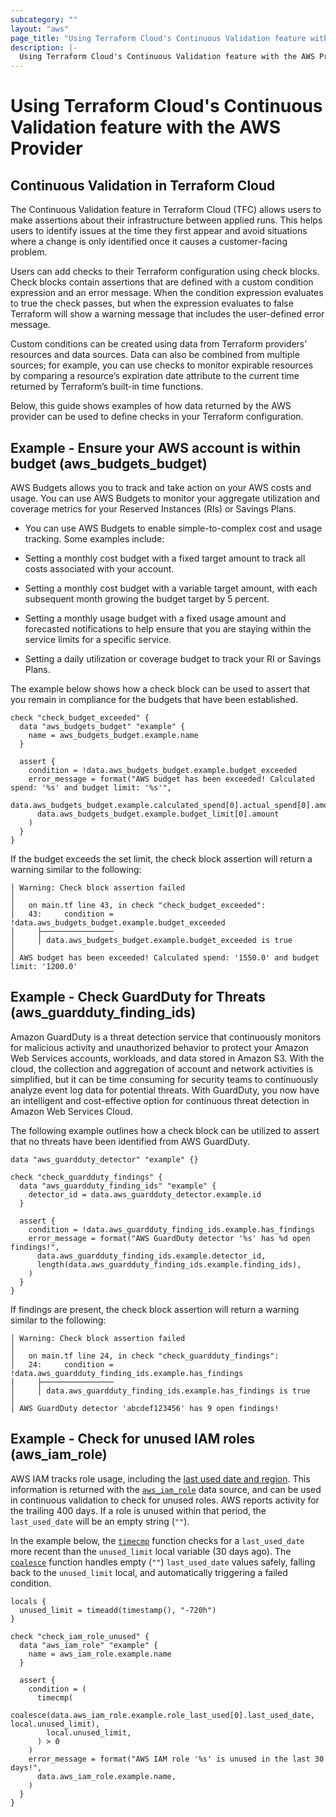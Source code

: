 ```yaml
---
subcategory: ""
layout: "aws"
page_title: "Using Terraform Cloud's Continuous Validation feature with the AWS Provider"
description: |-
  Using Terraform Cloud's Continuous Validation feature with the AWS Provider
---
```


# Using Terraform Cloud's Continuous Validation feature with the AWS Provider

## Continuous Validation in Terraform Cloud

The Continuous Validation feature in Terraform Cloud (TFC) allows users to make assertions about their infrastructure between applied runs. This helps users to identify issues at the time they first appear and avoid situations where a change is only identified once it causes a customer-facing problem.

Users can add checks to their Terraform configuration using check blocks. Check blocks contain assertions that are defined with a custom condition expression and an error message. When the condition expression evaluates to true the check passes, but when the expression evaluates to false Terraform will show a warning message that includes the user-defined error message.

Custom conditions can be created using data from Terraform providers’ resources and data sources. Data can also be combined from multiple sources; for example, you can use checks to monitor expirable resources by comparing a resource’s expiration date attribute to the current time returned by Terraform’s built-in time functions.

Below, this guide shows examples of how data returned by the AWS provider can be used to define checks in your Terraform configuration.

## Example - Ensure your AWS account is within budget (aws_budgets_budget)

AWS Budgets allows you to track and take action on your AWS costs and usage. You can use AWS Budgets to monitor your aggregate utilization and coverage metrics for your Reserved Instances (RIs) or Savings Plans.

- You can use AWS Budgets to enable simple-to-complex cost and usage tracking. Some examples include:

- Setting a monthly cost budget with a fixed target amount to track all costs associated with your account.

- Setting a monthly cost budget with a variable target amount, with each subsequent month growing the budget target by 5 percent.

- Setting a monthly usage budget with a fixed usage amount and forecasted notifications to help ensure that you are staying within the service limits for a specific service.

- Setting a daily utilization or coverage budget to track your RI or Savings Plans.

The example below shows how a check block can be used to assert that you remain in compliance for the budgets that have been established.

```hcl
check "check_budget_exceeded" {
  data "aws_budgets_budget" "example" {
    name = aws_budgets_budget.example.name
  }

  assert {
    condition = !data.aws_budgets_budget.example.budget_exceeded
    error_message = format("AWS budget has been exceeded! Calculated spend: '%s' and budget limit: '%s'",
      data.aws_budgets_budget.example.calculated_spend[0].actual_spend[0].amount,
      data.aws_budgets_budget.example.budget_limit[0].amount
    )
  }
}
```

If the budget exceeds the set limit, the check block assertion will return a warning similar to the following:

```
│ Warning: Check block assertion failed
│ 
│   on main.tf line 43, in check "check_budget_exceeded":
│   43:     condition = !data.aws_budgets_budget.example.budget_exceeded
│     ├────────────────
│     │ data.aws_budgets_budget.example.budget_exceeded is true
│ 
│ AWS budget has been exceeded! Calculated spend: '1550.0' and budget limit: '1200.0'
```

## Example - Check GuardDuty for Threats (aws_guardduty_finding_ids)

Amazon GuardDuty is a threat detection service that continuously monitors for malicious activity and unauthorized behavior to protect your Amazon Web Services accounts, workloads, and data stored in Amazon S3. With the cloud, the collection and aggregation of account and network activities is simplified, but it can be time consuming for security teams to continuously analyze event log data for potential threats. With GuardDuty, you now have an intelligent and cost-effective option for continuous threat detection in Amazon Web Services Cloud.

The following example outlines how a check block can be utilized to assert that no threats have been identified from AWS GuardDuty.

```hcl
data "aws_guardduty_detector" "example" {}

check "check_guardduty_findings" {
  data "aws_guardduty_finding_ids" "example" {
    detector_id = data.aws_guardduty_detector.example.id
  }

  assert {
    condition = !data.aws_guardduty_finding_ids.example.has_findings
    error_message = format("AWS GuardDuty detector '%s' has %d open findings!",
      data.aws_guardduty_finding_ids.example.detector_id,
      length(data.aws_guardduty_finding_ids.example.finding_ids),
    )
  }
}
```

If findings are present, the check block assertion will return a warning similar to the following:

```
│ Warning: Check block assertion failed
│
│   on main.tf line 24, in check "check_guardduty_findings":
│   24:     condition = !data.aws_guardduty_finding_ids.example.has_findings
│     ├────────────────
│     │ data.aws_guardduty_finding_ids.example.has_findings is true
│
│ AWS GuardDuty detector 'abcdef123456' has 9 open findings!
```

## Example - Check for unused IAM roles (aws_iam_role)

AWS IAM tracks role usage, including the [last used date and region](https://docs.aws.amazon.com/IAM/latest/APIReference/API_RoleLastUsed.html). This information is returned  with the [`aws_iam_role`](../d/iam_role.html.markdown) data source, and can be used in continuous validation to check for unused roles. AWS reports activity for the trailing 400 days. If a role is unused within that period, the `last_used_date` will be an empty string (`""`).

In the example below, the [`timecmp`](https://developer.hashicorp.com/terraform/language/functions/timecmp) function checks for a `last_used_date` more recent than the `unused_limit` local variable (30 days ago). The [`coalesce`](https://developer.hashicorp.com/terraform/language/functions/coalesce) function handles empty (`""`) `last_used_date` values safely, falling back to the `unused_limit` local, and automatically triggering a failed condition.

```hcl
locals {
  unused_limit = timeadd(timestamp(), "-720h")
}

check "check_iam_role_unused" {
  data "aws_iam_role" "example" {
    name = aws_iam_role.example.name
  }

  assert {
    condition = (
      timecmp(
        coalesce(data.aws_iam_role.example.role_last_used[0].last_used_date, local.unused_limit),
        local.unused_limit,
      ) > 0
    )
    error_message = format("AWS IAM role '%s' is unused in the last 30 days!",
      data.aws_iam_role.example.name,
    )
  }
}
```
